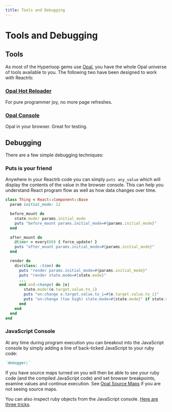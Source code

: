 ```yaml
---
title: Tools and Debugging
---
```

# Tools and Debugging

## Tools

As most of the Hyperloop gems use [Opal](http://opalrb.org/), you have the whole Opal universe of tools available to you. The following two have been designed to work with Reactrb:

### [Opal Hot Reloader](https://github.com/fkchang/opal-hot-reloader)

For pure programmer joy, no more page refreshes.

### [Opal Console](https://github.com/fkchang/opal-console)

Opal in your browser. Great for testing.

## Debugging

There are a few simple debugging techniques:

### Puts is your friend

Anywhere in your Reactrb code you can simply `puts any_value` which will display the contents of the value in the browser console. This can help you understand React program flow as well as how data changes over time.

```ruby
class Thing < React::Component::Base
  param initial_mode: 12

  before_mount do
    state.mode! params.initial_mode
    puts "before_mount params.initial_mode=#{params.initial_mode}"
  end

  after_mount do
    @timer = every(60) { force_update! }
    puts "after_mount params.initial_mode=#{params.initial_mode}"
  end

  render do
    div(class: :time) do
      puts "render params.initial_mode=#{params.initial_mode}"
      puts "render state.mode=#{state.mode}"
      ...
      end.on(:change) do |e|
        state.mode!(e.target.value.to_i)
        puts "on:change e.target.value.to_i=#{e.target.value.to_i}"
        puts "on:change (too high) state.mode=#{state.mode}" if state.mode > 100
      end
    end
  end
end
```
### JavaScript Console

At any time during program execution you can breakout into the JavaScript console by simply adding a line of back-ticked JavaScript to your ruby code:

```ruby
`debugger;`
```
If you have source maps turned on you will then be able to see your ruby code (and the compiled JavaScript code) and set browser breakpoints, examine values and continue execution. See [Opal Source Maps](http://opalrb.org/docs/guides/v0.10.1/source_maps.html) if you are not seeing source maps.

You can also inspect ruby objects from the JavaScript console. [Here are three tricks](http://dev.mikamai.com/post/103047475349/3-tricks-to-debug-opal-code-from-your-browser).
